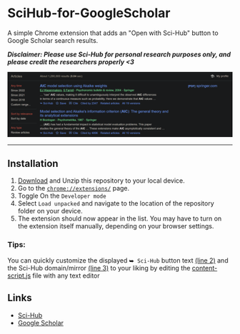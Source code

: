 # SciHub-for-GoogleScholar
 A simple Chrome extension that adds an "Open with Sci-Hub" button to Google Scholar search results.
 
 ***Disclaimer: Please use Sci-Hub for personal research purposes only, and please credit the researchers properly <3***
 
 ![A screenshot demo of the extension. A "Sci-Hub" button is inserted at the first position in the footer (below the description) of each Google Scholar's search result.](https://github.com/codynhanpham/SciHub-for-GoogleScholar/blob/main/screenshot-demo.png)

---

## Installation

1. [Download](https://github.com/codynhanpham/SciHub-for-GoogleScholar/archive/refs/heads/main.zip) and Unzip this repository to your local device.
2. Go to the [`chrome://extensions/`](chrome://extensions/) page.
3. Toggle On the `Developer mode`
4. Select `Load unpacked` and navigate to the location of the repository folder on your device.
5. The extension should now appear in the list. You may have to turn on the extension itself manually, depending on your browser settings.

### Tips:
You can quickly customize the displayed `⮩ Sci-Hub` button text [(line 2)](https://github.com/codynhanpham/SciHub-for-GoogleScholar/blob/c730b35e083dc2cfed1f07c9f13ff6c1151b2704/content-script.js#L2) and the Sci-Hub domain/mirror [(line 3)](https://github.com/codynhanpham/SciHub-for-GoogleScholar/blob/c730b35e083dc2cfed1f07c9f13ff6c1151b2704/content-script.js#L3) to your liking by editing the [content-script.js](https://github.com/codynhanpham/SciHub-for-GoogleScholar/blob/main/content-script.js) file with any text editor



## Links

- [Sci-Hub](https://sci-hub.se/about)
- [Google Scholar](https://scholar.google.com)

